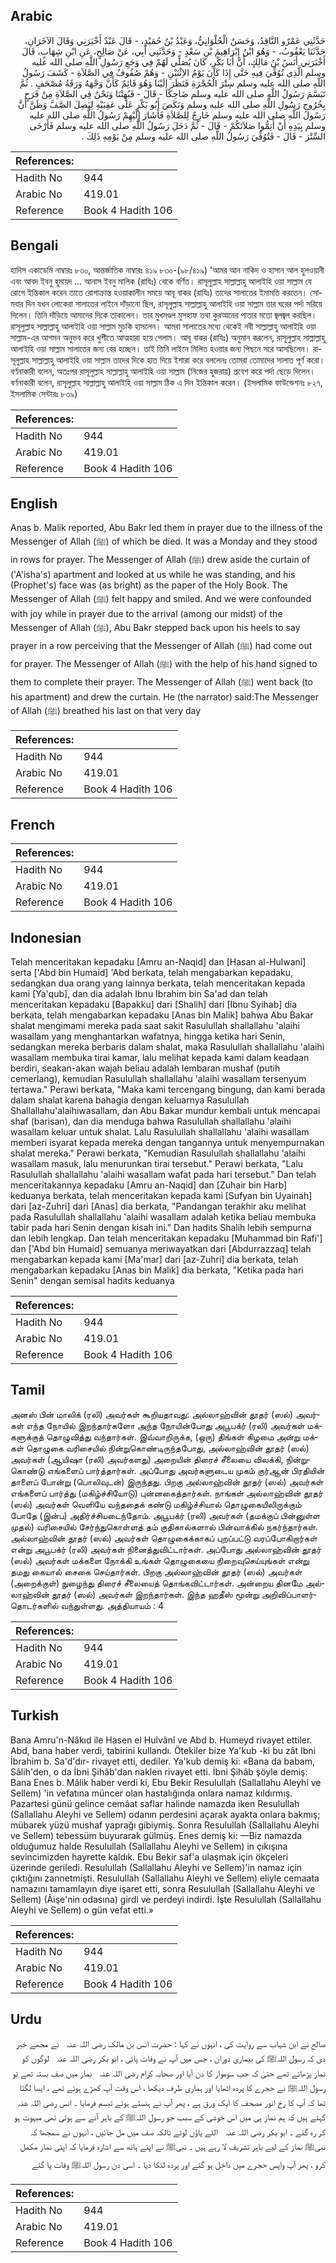 ## Arabic


<div dir="rtl" lang="ar" style={{fontSize:'larger',backgroundColor:'#f8f9fa',padding:20}}>
حَدَّثَنِي عَمْرٌو النَّاقِدُ، وَحَسَنٌ الْحُلْوَانِيُّ، وَعَبْدُ بْنُ حُمَيْدٍ، - قَالَ عَبْدٌ أَخْبَرَنِي وَقَالَ الآخَرَانِ، حَدَّثَنَا يَعْقُوبُ، - وَهُوَ ابْنُ إِبْرَاهِيمَ بْنِ سَعْدٍ - وَحَدَّثَنِي أَبِي، عَنْ صَالِحٍ، عَنِ ابْنِ شِهَابٍ، قَالَ أَخْبَرَنِي أَنَسُ بْنُ مَالِكٍ، أَنَّ أَبَا بَكْرٍ، كَانَ يُصَلِّي لَهُمْ فِي وَجَعِ رَسُولِ اللَّهِ صلى الله عليه وسلم الَّذِي تُوُفِّيَ فِيهِ حَتَّى إِذَا كَانَ يَوْمُ الاِثْنَيْنِ - وَهُمْ صُفُوفٌ فِي الصَّلاَةِ - كَشَفَ رَسُولُ اللَّهِ صلى الله عليه وسلم سِتْرَ الْحُجْرَةِ فَنَظَرَ إِلَيْنَا وَهُوَ قَائِمٌ كَأَنَّ وَجْهَهُ وَرَقَةُ مُصْحَفٍ ‏.‏ ثُمَّ تَبَسَّمَ رَسُولُ اللَّهِ صلى الله عليه وسلم ضَاحِكًا - قَالَ - فَبُهِتْنَا وَنَحْنُ فِي الصَّلاَةِ مِنْ فَرَحٍ بِخُرُوجِ رَسُولِ اللَّهِ صلى الله عليه وسلم وَنَكَصَ أَبُو بَكْرٍ عَلَى عَقِبَيْهِ لِيَصِلَ الصَّفَّ وَظَنَّ أَنَّ رَسُولَ اللَّهِ صلى الله عليه وسلم خَارِجٌ لِلصَّلاَةِ فَأَشَارَ إِلَيْهِمْ رَسُولُ اللَّهِ صلى الله عليه وسلم بِيَدِهِ أَنْ أَتِمُّوا صَلاَتَكُمْ - قَالَ - ثُمَّ دَخَلَ رَسُولُ اللَّهِ صلى الله عليه وسلم فَأَرْخَى السِّتْرَ - قَالَ - فَتُوُفِّيَ رَسُولُ اللَّهِ صلى الله عليه وسلم مِنْ يَوْمِهِ ذَلِكَ ‏.‏
</div>
<div style={{backgroundColor:'#f8f9fa',padding:20, marginBottom: 10}}><table> <thead> <tr> <th>References:</th> <th></th> </tr> </thead> <tbody><tr><td>Hadith No</td><td>944</td></tr><tr><td>Arabic No</td><td>419.01</td></tr><tr><td>Reference</td><td>Book 4 Hadith 106</td></tr></tbody></table></div>

## Bengali


<div dir="ltr" lang="bn" style={{fontSize:'larger',backgroundColor:'#f8f9fa',padding:20}}>
হাদিস একাডেমি নাম্বারঃ ৮৩০, আন্তর্জাতিক নাম্বারঃ ৪১৯ ৮৩০-(৯৮/৪১৯) 'আমর আন নাকিদ ও হাসান আল হুলওয়ানী এবং আবদ ইবনু হুমায়দ ... আনাস ইবনু মালিক (রাযিঃ) থেকে বর্ণিত। রাসূলুল্লাহ সাল্লাল্লাহু আলাইহি ওয়া সাল্লাম যে রোগে ইন্তিকাল করেন তাতে রোগাক্রান্ত হওয়াকালীন সময়ে আবূ বাকর (রাযিঃ) তাদের সালাতের ইমামতি করতেন। সোমবার দিন যখন লোকেরা সালাতের লাইনে দাঁড়ানো ছিল, রাসূলুল্লাহ সাল্লাল্লাহু আলাইহি ওয়া সাল্লাম তার ঘরের পর্দা সরিয়ে দিলেন। তিনি দাঁড়িয়ে আমাদের দিকে তাকালেন। তার মুখমণ্ডল মুসহাফ তথা কুরআনের পাতার মতো জ্বলজ্বল করছিল। রাসূলুল্লাহ সাল্লাল্লাহু আলাইহি ওয়া সাল্লাম মুচকি হাসলেন। আমরা সালাতের মধ্যে থেকেই নবী সাল্লাল্লাহু আলাইহি ওয়া সাল্লাম-এর আগমন অনুভব করে খুশীতে আত্মহারা হয়ে গেলাম। আবূ বাকর (রাযিঃ) অনুমান করলেন, রাসূলুল্লাহ সাল্লাল্লাহু আলাইহি ওয়া সাল্লাম সালাতের জন্য বের হচ্ছেন। তাই তিনি লাইনে মিলিত হওয়ার জন্য পিছনে সরে আসছিলেন। রাসূলুল্লাহ সাল্লাল্লাহু আলাইহি ওয়া সাল্লাম তাদের দিকে হাত দিয়ে ইশারা করে বললেনঃ তোমরা তোমাদের সালাত পূর্ণ করো। বর্ণনাকারী বলেন, অতঃপর রাসূলুল্লাহ সাল্লাল্লাহু আলাইহি ওয়া সাল্লাম (নিজের হুজরায়) প্রবেশ করে পর্দা ছেড়ে দিলেন। বর্ণনাকারী বলেন, রাসূলুল্লাহ সাল্লাল্লাহু আলাইহি ওয়া সাল্লাম ঠিক এ দিন ইন্তিকাল করেন। (ইসলামিক ফাউন্ডেশনঃ ৮২৭, ইসলামিক সেন্টারঃ ৮৩৯)
</div>
<div style={{backgroundColor:'#f8f9fa',padding:20, marginBottom: 10}}><table> <thead> <tr> <th>References:</th> <th></th> </tr> </thead> <tbody><tr><td>Hadith No</td><td>944</td></tr><tr><td>Arabic No</td><td>419.01</td></tr><tr><td>Reference</td><td>Book 4 Hadith 106</td></tr></tbody></table></div>

## English


<div dir="ltr" lang="en" style={{fontSize:'larger',backgroundColor:'#f8f9fa',padding:20}}>
Anas b. Malik reported, Abu Bakr led them in prayer due to the illness of the Messenger of Allah (ﷺ) of which be died. It was a Monday and they stood in rows for prayer. The Messenger of Allah (ﷺ) drew aside the curtain of ('A'isha's) apartment and looked at us while he was standing, and his (Prophet's) face was (as bright) as the paper of the Holy Book. The Messenger of Allah (ﷺ) felt happy and smiled. And we were confounded with joy while in prayer due to the arrival (among our midst) of the Messenger of Allah (ﷺ), Abu Bakr stepped back upon his heels to say prayer in a row perceiving that the Messenger of Allah (ﷺ) had come out for prayer. The Messenger of Allah (ﷺ) with the help of his hand signed to them to complete their prayer. The Messenger of Allah (ﷺ) went back (to his apartment) and drew the curtain. He (the narrator) said:The Messenger of Allah (ﷺ) breathed his last on that very day
</div>
<div style={{backgroundColor:'#f8f9fa',padding:20, marginBottom: 10}}><table> <thead> <tr> <th>References:</th> <th></th> </tr> </thead> <tbody><tr><td>Hadith No</td><td>944</td></tr><tr><td>Arabic No</td><td>419.01</td></tr><tr><td>Reference</td><td>Book 4 Hadith 106</td></tr></tbody></table></div>

## French


<div dir="ltr" lang="fr" style={{fontSize:'larger',backgroundColor:'#f8f9fa',padding:20}}>

</div>
<div style={{backgroundColor:'#f8f9fa',padding:20, marginBottom: 10}}><table> <thead> <tr> <th>References:</th> <th></th> </tr> </thead> <tbody><tr><td>Hadith No</td><td>944</td></tr><tr><td>Arabic No</td><td>419.01</td></tr><tr><td>Reference</td><td>Book 4 Hadith 106</td></tr></tbody></table></div>

## Indonesian


<div dir="ltr" lang="id" style={{fontSize:'larger',backgroundColor:'#f8f9fa',padding:20}}>
Telah menceritakan kepadaku [Amru an-Naqid] dan [Hasan al-Hulwani] serta ['Abd bin Humaid] 'Abd berkata, telah mengabarkan kepadaku, sedangkan dua orang yang lainnya berkata, telah menceritakan kepada kami [Ya'qub], dan dia adalah Ibnu Ibrahim bin Sa'ad dan telah menceritakan kepadaku [Bapakku] dari [Shalih] dari [Ibnu Syihab] dia berkata, telah mengabarkan kepadaku [Anas bin Malik] bahwa Abu Bakar shalat mengimami mereka pada saat sakit Rasulullah shallallahu 'alaihi wasallam yang menghantarkan wafatnya, hingga ketika hari Senin, sedangkan mereka berbaris dalam shalat, maka Rasulullah shallallahu 'alaihi wasallam membuka tirai kamar, lalu melihat kepada kami dalam keadaan berdiri, seakan-akan wajah beliau adalah lembaran mushaf (putih cemerlang), kemudian Rasulullah shallallahu 'alaihi wasallam tersenyum tertawa." Perawi berkata, "Maka kami tercengang bingung, dan kami berada dalam shalat karena bahagia dengan keluarnya Rasulullah Shallallahu'alaihiwasallam, dan Abu Bakar mundur kembali untuk mencapai shaf (barisan), dan dia menduga bahwa Rasulullah shallallahu 'alaihi wasallam keluar untuk shalat. Lalu Rasulullah shallallahu 'alaihi wasallam memberi isyarat kepada mereka dengan tangannya untuk menyempurnakan shalat mereka." Perawi berkata, "Kemudian Rasulullah shallallahu 'alaihi wasallam masuk, lalu menurunkan tirai tersebut." Perawi berkata, "Lalu Rasulullah shallallahu 'alaihi wasallam wafat pada hari tersebut." Dan telah menceritakannya kepadaku [Amru an-Naqid] dan [Zuhair bin Harb] keduanya berkata, telah menceritakan kepada kami [Sufyan bin Uyainah] dari [az-Zuhri] dari [Anas] dia berkata, "Pandangan terakhir aku melihat pada Rasulullah shallallahu 'alaihi wasallam adalah ketika beliau membuka tabir pada hari Senin dengan kisah ini." Dan hadits Shalih lebih sempurna dan lebih lengkap. Dan telah menceritakan kepadaku [Muhammad bin Rafi'] dan ['Abd bin Humaid] semuanya meriwayatkan dari [Abdurrazzaq] telah mengabarkan kepada kami [Ma'mar] dari [az-Zuhri] dia berkata, telah mengabarkan kepadaku [Anas bin Malik] dia berkata, "Ketika pada hari Senin" dengan semisal hadits keduanya
</div>
<div style={{backgroundColor:'#f8f9fa',padding:20, marginBottom: 10}}><table> <thead> <tr> <th>References:</th> <th></th> </tr> </thead> <tbody><tr><td>Hadith No</td><td>944</td></tr><tr><td>Arabic No</td><td>419.01</td></tr><tr><td>Reference</td><td>Book 4 Hadith 106</td></tr></tbody></table></div>

## Tamil


<div dir="ltr" lang="ta" style={{fontSize:'larger',backgroundColor:'#f8f9fa',padding:20}}>
அனஸ் பின் மாலிக் (ரலி) அவர்கள் கூறியதாவது: அல்லாஹ்வின் தூதர் (ஸல்) அவர்கள் எந்த நோயில் இறந்தார்களோ அந்த நோயின்போது அபூபக்ர் (ரலி) அவர்கள் மக்களுக்குத் தொழுவித்து வந்தார்கள். இவ்வாறிருக்க, (ஒரு) திங்கள் கிழமை அன்று மக்கள் தொழுகை வரிசையில் நின்றுகொண்டிருந்தபோது, அல்லாஹ்வின் தூதர் (ஸல்) அவர்கள் (ஆயிஷா (ரலி) அவர்களது) அறையின் திரைச் சீலையை விலக்கி, நின்றுகொண்டு எங்களைப் பார்த்தார்கள். அப்போது அவர்களுடைய முகம் குர்ஆன் பிரதியின் தாளைப் போன்று (பொலிவுடன்) இருந்தது. பிறகு அல்லாஹ்வின் தூதர் (ஸல்) அவர்கள் எங்களைப் பார்த்து (மகிழ்ச்சியோடு) புன்னகைத்தார்கள். நாங்கள் அல்லாஹ்வின் தூதர் (ஸல்) அவர்கள் வெளியே வந்ததைக் கண்டு மகிழ்ச்சியால் தொழுகையிலிருக்கும் போதே (இன்ப) அதிர்ச்சியடைந்தோம். அபூபக்ர் (ரலி) அவர்கள் (தமக்குப் பின்னுள்ள முதல்) வரிசையில் சேர்ந்துகொள்ளத் தம் குதிகால்களால் பின்வாக்கில் நகர்ந்தார்கள். அல்லாஹ்வின் தூதர் (ஸல்) அவர்கள் தொழுகைக்காகப் புறப்பட்டு வரப்போகிறார்கள் என்று அபூபக்ர் (ரலி) அவர்கள் நினைத்துவிட்டார்கள். அப்போது அல்லாஹ்வின் தூதர் (ஸல்) அவர்கள் மக்களை நோக்கி உங்கள் தொழுகையை நிறைவுசெய்யுங்கள் என்று தமது கையால் சைகை செய்தார்கள். பிறகு அல்லாஹ்வின் தூதர் (ஸல்) அவர்கள் (அறைக்குள்) நுழைந்து திரைச் சீலையைத் தொங்கவிட்டார்கள். அன்றைய தினமே அல்லாஹ்வின் தூதர் (ஸல்) அவர்கள் இறந்தார்கள். இந்த ஹதீஸ் மூன்று அறிவிப்பாளர்தொடர்களில் வந்துள்ளது. அத்தியாயம் : 4
</div>
<div style={{backgroundColor:'#f8f9fa',padding:20, marginBottom: 10}}><table> <thead> <tr> <th>References:</th> <th></th> </tr> </thead> <tbody><tr><td>Hadith No</td><td>944</td></tr><tr><td>Arabic No</td><td>419.01</td></tr><tr><td>Reference</td><td>Book 4 Hadith 106</td></tr></tbody></table></div>

## Turkish


<div dir="ltr" lang="tr" style={{fontSize:'larger',backgroundColor:'#f8f9fa',padding:20}}>
Bana Amru'n-Nâkıd ile Hasen el Hulvânî ve Abd b. Humeyd rivayet ettiler. Abd, bana haber verdi, tabirini kullandı. Ötekiler bize Ya'kub -ki bu zât Ibni İbrahim b. Sa'd'dır- rivayet etti, dediler. Ya'kub demiş ki: «Bana da babam, Sâlih'den, o da İbni Şihâb'dan naklen rivayet etti. İbni Şihâb şöyle demiş: Bana Enes b. Mâlik haber verdi ki, Ebu Bekir Resulullah (Sallallahu Aleyhi ve Sellem) 'in vefatına müncer olan hastalığında onlara namaz kıldırmış. Pazartesi günü gelince cemâat saflar halinde namazda iken Resulullah (Sallallahu Aleyhi ve Sellem) odanın perdesini açarak ayakta onlara bakmış; mübarek yüzü mushaf yaprağı gibiymiş. Sonra Resulullah (Sallallahu Aleyhi ve Sellem) tebessüm buyurarak gülmüş. Enes demiş ki: —Biz namazda olduğumuz halde Resulullah (Sallallahu Aleyhi ve Sellem) in çıkışına sevincimizden hayrette kaldık. Ebu Bekir saf'a ulaşmak için ökçeleri üzerinde geriledi. Resulullah (Sallallahu Aleyhi ve Sellem)'in namaz için çıktığını zannetmişti. Resulullah (Sallallahu Aleyhi ve Sellem) eliyle cemaata namazını tamamlayın diye işaret etti, sonra Resulullah (Sallallahu Aleyhi ve Sellem) (Âişe'nin odasına) girdi ve perdeyi indirdi. İşte Resulullah (Sallallahu Aleyhi ve Sellem) o gün vefat etti.»
</div>
<div style={{backgroundColor:'#f8f9fa',padding:20, marginBottom: 10}}><table> <thead> <tr> <th>References:</th> <th></th> </tr> </thead> <tbody><tr><td>Hadith No</td><td>944</td></tr><tr><td>Arabic No</td><td>419.01</td></tr><tr><td>Reference</td><td>Book 4 Hadith 106</td></tr></tbody></table></div>

## Urdu


<div dir="rtl" lang="ur" style={{fontSize:'larger',backgroundColor:'#f8f9fa',padding:20}}>
صالح نے ابن شہاب سے روایت کی ، انہوں نے کہا : حضرت انس بن مالک ‌رضی ‌اللہ ‌عنہ ‌ ‌ نے مجھے خبر دی کہ رسول اللہﷺ کی بیماری دوران ، جس میں آپ نے وفات پائی ، ابو بکر ‌رضی ‌اللہ ‌عنہ ‌ ‌ لوگوں کو نماز پڑھاتے تھے حتیٰ کہ جب سوموار کا دن آیا اور صحابہ کرام ‌رضی ‌اللہ ‌عنہ ‌ ‌ نماز میں صف بستہ تھے تو رسول اللہﷺ نے حجرے کا پردہ اٹھایا اور ہماری طرف دیکھا ، اس وقت آپ کھڑے ہوئے تھے ، ایسا لگتا تھا کہ آپ کا رخ انور مصحف کا ایک ورق ہے ، پھر آپ نے ہنستے ہوئے تبسم فرمایا ۔ انس ‌رضی ‌اللہ ‌عنہ ‌ ‌ کہتے ہیں کہ ہم نماز ہی میں اس خوشی کے سبب جو رسول اللہﷺ کے باہر آنے سے ہوئی تھی مبہوت ہو کر رہ گئے ۔ ابو بکر ‌رضی ‌اللہ ‌عنہ ‌ ‌ الٹے پاؤں لوٹے تالکہ صف میں مل جائیں ، انہوں نے سمجھا کہ نبیﷺ نماز کے لیے باہر تشریف لا رہے ہیں ۔ نبیﷺ نے اپنے ہاتھ سے اشارہ فرمایا کہ اپنی نماز مکمل کرو ، پھر آپ واپس حجرے میں داخل ہو گئے اور پردہ لٹکا دیا ۔ اسی دن رسول اللہﷺ وفات پا گئے
</div>
<div style={{backgroundColor:'#f8f9fa',padding:20, marginBottom: 10}}><table> <thead> <tr> <th>References:</th> <th></th> </tr> </thead> <tbody><tr><td>Hadith No</td><td>944</td></tr><tr><td>Arabic No</td><td>419.01</td></tr><tr><td>Reference</td><td>Book 4 Hadith 106</td></tr></tbody></table></div>